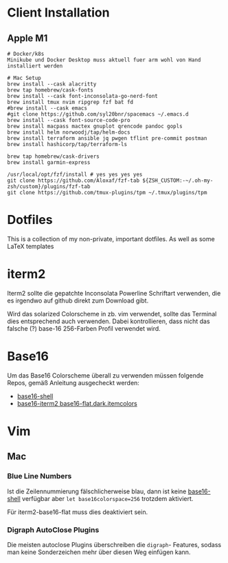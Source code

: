 # Client Installation
## Apple M1

```
# Docker/k8s
Minikube und Docker Desktop muss aktuell fuer arm wohl von Hand installiert werden

# Mac Setup
brew install --cask alacritty
brew tap homebrew/cask-fonts
brew install --cask font-inconsolata-go-nerd-font
brew install tmux nvim ripgrep fzf bat fd
#brew install --cask emacs
#git clone https://github.com/syl20bnr/spacemacs ~/.emacs.d
brew install --cask font-source-code-pro
brew install macpass mactex gnuplot qrencode pandoc gopls
brew install helm norwoodj/tap/helm-docs
brew install terraform ansible jq pwgen tflint pre-commit postman
brew install hashicorp/tap/terraform-ls

brew tap homebrew/cask-drivers
brew install garmin-express

/usr/local/opt/fzf/install # yes yes yes yes
git clone https://github.com/Aloxaf/fzf-tab ${ZSH_CUSTOM:-~/.oh-my-zsh/custom}/plugins/fzf-tab
git clone https://github.com/tmux-plugins/tpm ~/.tmux/plugins/tpm
```


# Dotfiles
This is a collection of my non-private, important dotfiles. As well as some
LaTeX templates
# iterm2
Iterm2 sollte die gepatchte Inconsolata Powerline Schriftart verwenden, die es
irgendwo auf github direkt zum Download gibt.

Wird das solarized Colorscheme in zb. vim verwendet, sollte das Terminal
dies entsprechend auch verwenden. Dabei kontrollieren, dass nicht das
falsche (?) base-16 256-Farben Profil verwendet wird.

# Base16
Um das Base16 Colorscheme überall zu verwenden müssen folgende Repos, gemäß
Anleitung ausgecheckt werden:
* [base16-shell](https://github.com/chriskempson/base16-shell)
* [base16-iterm2 base16-flat.dark.itemcolors](https://github.com/chriskempson/base16-iterm2)

# Vim
## Mac
### Blue Line Numbers
Ist die Zeilennummierung fälschlicherweise blau, dann ist keine
[base16-shell](https://github.com/chriskempson/base16-vim#blue-line-numbers)
verfügbar aber `let base16colorspace=256` trotzdem aktiviert.

Für iterm2-base16-flat muss dies deaktiviert sein.

### Digraph AutoClose Plugins
Die meisten autoclose Plugins überschreiben die `digraph`-<BS> Features, sodass
man keine Sonderzeichen mehr über diesen Weg einfügen kann.
